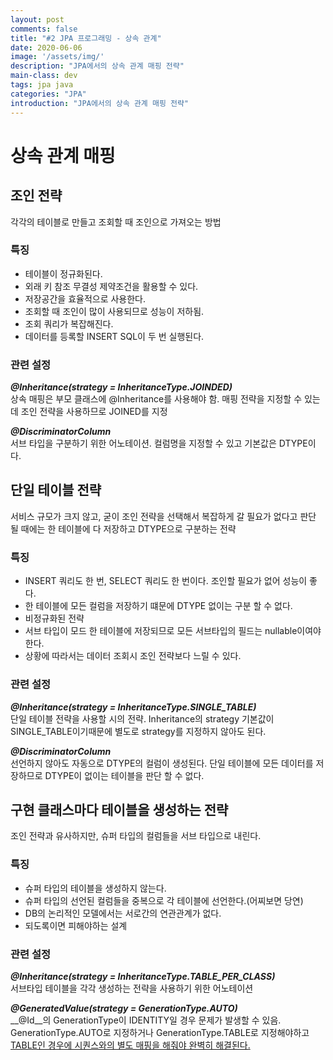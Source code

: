 ```yaml
---
layout: post
comments: false
title: "#2 JPA 프로그래밍 - 상속 관계"
date: 2020-06-06
image: '/assets/img/'
description: "JPA에서의 상속 관계 매핑 전략"
main-class: dev
tags: jpa java
categories: "JPA"
introduction: "JPA에서의 상속 관계 매핑 전략"
---
```


# 상속 관계 매핑
## 조인 전략
각각의 테이블로 만들고 조회할 때 조인으로 가져오는 방법  

### 특징
* 테이블이 정규화된다.
* 외래 키 참조 무결성 제약조건을 활용할 수 있다.
* 저장공간을 효율적으로 사용한다.
* 조회할 때 조인이 많이 사용되므로 성능이 저하됨.
* 조회 쿼리가 복잡해진다.
* 데이터를 등록할 INSERT SQL이 두 번 실행된다.

### 관련 설정
***@Inheritance(strategy = InheritanceType.JOINDED)***  
상속 매핑은 부모 클래스에 @Inheritance를 사용해야 함. 매핑 전략을 지정할 수 있는데 조인 전략을 사용하므로 JOINED를 지정

***@DiscriminatorColumn***  
서브 타입을 구분하기 위한 어노테이션. 컬럼명을 지정할 수 있고 기본값은 DTYPE이다.

## 단일 테이블 전략
서비스 규모가 크지 않고, 굳이 조인 전략을 선택해서 복잡하게 갈 필요가 없다고 판단 될 때에는 한 테이블에 다 저장하고 DTYPE으로 구분하는 전략

### 특징
* INSERT 쿼리도 한 번, SELECT 쿼리도 한 번이다. 조인할 필요가 없어 성능이 좋다.
* 한 테이블에 모든 컬럼을 저장하기 떄문에 DTYPE 없이는 구분 할 수 없다.
* 비정규화된 전략
* 서브 타입이 모드 한 테이블에 저장되므로 모든 서브타입의 필드는 nullable이여야 한다.
* 상황에 따라서는 데이터 조회시 조인 전략보다 느릴 수 있다.

### 관련 설정
***@Inheritance(strategy = InheritanceType.SINGLE_TABLE)***  
단일 테이블 전략을 사용할 시의 전략. Inheritance의 strategy 기본값이 SINGLE_TABLE이기때문에 별도로 strategy를 지정하지 않아도 된다.

***@DiscriminatorColumn***  
선언하지 않아도 자동으로 DTYPE의 컬럼이 생성된다. 단일 테이블에 모든 데이터를 저장하므로 DTYPE이 없이는 테이블을 판단 할 수 없다.

## 구현 클래스마다 테이블을 생성하는 전략
조인 전략과 유사하지만, 슈퍼 타입의 컬럼들을 서브 타입으로 내린다.

### 특징
* 슈퍼 타입의 테이블을 생성하지 않는다.
* 슈퍼 타입의 선언된 컬럼들을 중복으로 각 테이블에 선언한다.(어찌보면 당연)
* DB의 논리적인 모델에서는 서로간의 연관관계가 없다.
* 되도록이면 피해야하는 설계

### 관련 설정
***@Inheritance(strategy = InheritanceType.TABLE_PER_CLASS)***  
서브타입 테이블을 각각 생성하는 전략을 사용하기 위한 어노테이션

***@GeneratedValue(strategy = GenerationType.AUTO)***  
__@Id__의 GenerationType이 IDENTITY일 경우 문제가 발생할 수 있음.
GenerationType.AUTO로 지정하거나 GenerationType.TABLE로 지정해야하고 [TABLE인 경우에 시퀀스와의 별도 매핑을 해줘야 완벽히 해결된다.](https://stackoverflow.com/questions/916169/cannot-use-identity-column-key-generation-with-union-subclass-table-per-clas)

